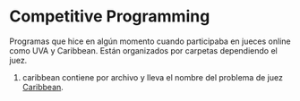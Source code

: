 # Competitive Programming
Programas que hice en algún momento cuando participaba en jueces online como UVA y Caribbean. Están organizados por carpetas dependiendo el juez.

1. caribbean contiene por archivo y lleva el nombre del problema de juez [Caribbean](http://coj.uci.cu/).
